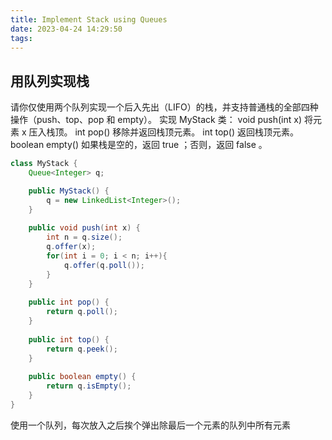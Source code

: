 ```yaml
---
title: Implement Stack using Queues
date: 2023-04-24 14:29:50
tags:
---
```


## 用队列实现栈
请你仅使用两个队列实现一个后入先出（LIFO）的栈，并支持普通栈的全部四种操作（push、top、pop 和 empty）。
实现 MyStack 类：
void push(int x) 将元素 x 压入栈顶。
int pop() 移除并返回栈顶元素。
int top() 返回栈顶元素。
boolean empty() 如果栈是空的，返回 true ；否则，返回 false 。
```java
class MyStack {
    Queue<Integer> q;

    public MyStack() {
        q = new LinkedList<Integer>();
    }
    
    public void push(int x) {
        int n = q.size();
        q.offer(x);
        for(int i = 0; i < n; i++){
            q.offer(q.poll());
        }
    }
    
    public int pop() {
        return q.poll();
    }
    
    public int top() {
        return q.peek();
    }
    
    public boolean empty() {
        return q.isEmpty();
    }
}
```
使用一个队列，每次放入之后挨个弹出除最后一个元素的队列中所有元素